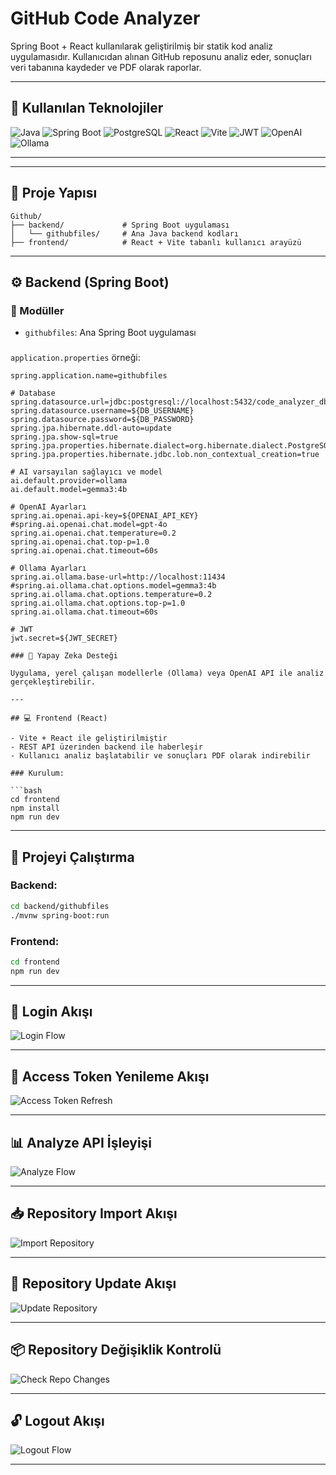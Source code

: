 # GitHub Code Analyzer

Spring Boot + React kullanılarak geliştirilmiş bir statik kod analiz uygulamasıdır. Kullanıcıdan alınan GitHub reposunu analiz eder, sonuçları veri tabanına kaydeder ve PDF olarak raporlar.

---

## 🧰 Kullanılan Teknolojiler

![Java](https://img.shields.io/badge/Java-17-blue?logo=java)
![Spring Boot](https://img.shields.io/badge/Spring%20Boot-3.2-success?logo=springboot)
![PostgreSQL](https://img.shields.io/badge/PostgreSQL-15-blue?logo=postgresql)
![React](https://img.shields.io/badge/React-18-61DAFB?logo=react)
![Vite](https://img.shields.io/badge/Vite-4.5-purple?logo=vite)
![JWT](https://img.shields.io/badge/JWT-authentication-orange?logo=jsonwebtokens)
![OpenAI](https://img.shields.io/badge/OpenAI-GPT4-black?logo=openai)
![Ollama](https://img.shields.io/badge/Ollama-local--LLM-green?logo=data)

---

---

## 📁 Proje Yapısı

```
Github/
├── backend/             # Spring Boot uygulaması
│   └── githubfiles/     # Ana Java backend kodları
├── frontend/            # React + Vite tabanlı kullanıcı arayüzü
```

---

## ⚙️ Backend (Spring Boot)

### 📁 Modüller

- `githubfiles`: Ana Spring Boot uygulaması

### 

`application.properties` örneği:

```properties
spring.application.name=githubfiles

# Database
spring.datasource.url=jdbc:postgresql://localhost:5432/code_analyzer_db
spring.datasource.username=${DB_USERNAME}
spring.datasource.password=${DB_PASSWORD}
spring.jpa.hibernate.ddl-auto=update
spring.jpa.show-sql=true
spring.jpa.properties.hibernate.dialect=org.hibernate.dialect.PostgreSQLDialect
spring.jpa.properties.hibernate.jdbc.lob.non_contextual_creation=true

# AI varsayılan sağlayıcı ve model
ai.default.provider=ollama
ai.default.model=gemma3:4b

# OpenAI Ayarları
spring.ai.openai.api-key=${OPENAI_API_KEY}
#spring.ai.openai.chat.model=gpt-4o
spring.ai.openai.chat.temperature=0.2
spring.ai.openai.chat.top-p=1.0
spring.ai.openai.chat.timeout=60s

# Ollama Ayarları
spring.ai.ollama.base-url=http://localhost:11434
#spring.ai.ollama.chat.options.model=gemma3:4b
spring.ai.ollama.chat.options.temperature=0.2
spring.ai.ollama.chat.options.top-p=1.0
spring.ai.ollama.chat.timeout=60s

# JWT
jwt.secret=${JWT_SECRET}

### 🧠 Yapay Zeka Desteği

Uygulama, yerel çalışan modellerle (Ollama) veya OpenAI API ile analiz gerçekleştirebilir.

---

## 💻 Frontend (React)

- Vite + React ile geliştirilmiştir
- REST API üzerinden backend ile haberleşir
- Kullanıcı analiz başlatabilir ve sonuçları PDF olarak indirebilir

### Kurulum:

```bash
cd frontend
npm install
npm run dev
```

---

## 🚀 Projeyi Çalıştırma

### Backend:

```bash
cd backend/githubfiles
./mvnw spring-boot:run
```

### Frontend:

```bash
cd frontend
npm run dev
```
---

## 🔐 Login Akışı

![Login Flow](images/login_diagram.png)

---

## 🔁 Access Token Yenileme Akışı

![Access Token Refresh](images/access_token_refresh_diagram.png)

---

## 📊 Analyze API İşleyişi

![Analyze Flow](images/analyze_diagram.png)

---

## 📥 Repository Import Akışı

![Import Repository](images/import_repository_diagram.png)

---

## 🔄 Repository Update Akışı

![Update Repository](images/update_repository_diagram.png)

---

## 📦 Repository Değişiklik Kontrolü

![Check Repo Changes](images/check_all_repositories_has_changed_diagram.png)

---

## 🔓 Logout Akışı

![Logout Flow](images/logout_diagram.png)

---